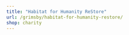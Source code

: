 ```yaml
---
title: "Habitat for Humanity ReStore"
url: /grimsby/habitat-for-humanity-restore/
shop: charity
---
```

